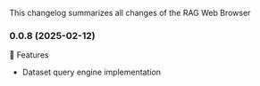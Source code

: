 This changelog summarizes all changes of the RAG Web Browser

### 0.0.8 (2025-02-12)

🚀 Features
- Dataset query engine implementation
